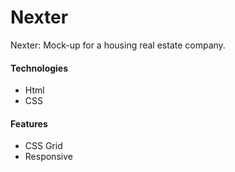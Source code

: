 # Nexter
Nexter: Mock-up for a housing real estate company.


#### Technologies
  - Html
  - CSS
  

#### Features
  - CSS Grid
  - Responsive
